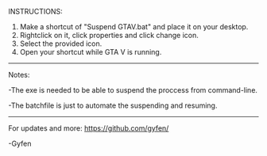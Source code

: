 INSTRUCTIONS:
1) Make a shortcut of "Suspend GTAV.bat" and place it on your desktop.
2) Rightclick on it, click properties and click change icon.
3) Select the provided icon.
4) Open your shortcut while GTA V is running.

----------------------------------------------------------------------------

Notes:

-The exe is needed to be able to suspend the proccess from command-line.

-The batchfile is just to automate the suspending and resuming.

----------------------------------------------------------------------------

For updates and more: https://github.com/gyfen/

-Gyfen
